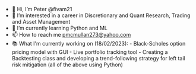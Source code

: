 - 👋 Hi, I’m Peter @fivam21
- 👀 I’m interested in a career in Discretionary and Quant Research, Trading and Asset Management
- 🌱 I’m currently learning Python and ML
- 📫 How to reach me pmcmullan273@yahoo.com
- 📚 What I'm currently working on (18/02/2023):
          - Black-Scholes option pricing model with GUI
          - Live portfolio tracking tool
          - Creating a Backtesting class and developing a trend-following strategy for left tail risk mitigation
            (all of the above using Python)
